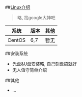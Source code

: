 ##[Linux介绍](https://en.wikipedia.org/wiki/Linux)
> 略, 找google大神吧

系统 | 版本 | 其他
----|------|----
CentOS | 6,7  | 暂无

##安装系统
- 光盘&U盘安装略, 自己刻盘搞就好
- 无人值守简单介绍

##其他
- ...
